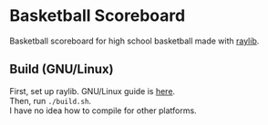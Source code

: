 # Basketball Scoreboard
Basketball scoreboard for high school basketball made with <a href="https://github.com/raysan5/raylib">raylib</a>.

## Build (GNU/Linux)
First, set up raylib. GNU/Linux guide is <a href="https://github.com/raysan5/raylib/wiki/Working-on-GNU-Linux">here</a>. <br>
Then, run `./build.sh`. <br>
I have no idea how to compile for other platforms.
